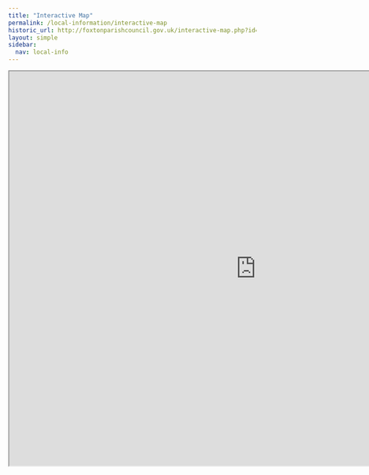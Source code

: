 ```yaml
---
title: "Interactive Map"
permalink: /local-information/interactive-map
historic_url: http://foxtonparishcouncil.gov.uk/interactive-map.php?id=544
layout: simple
sidebar:
  nav: local-info
---
```


<iframe src="https://gismaps.scambs.gov.uk/connect/analyst/?mapcfg=FoxtonPC" width="1000px" height="800px"></iframe>

